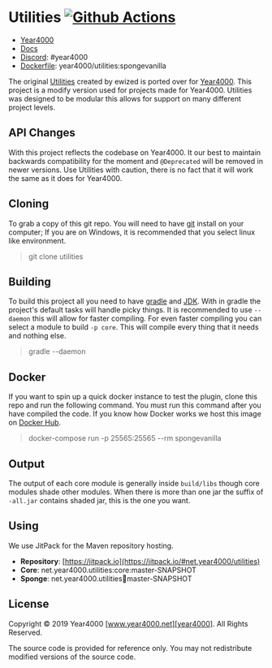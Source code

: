 # Utilities [![Github Actions](https://github.com/ewized/y4k-utilities/workflows/Build/badge.svg)](https://github.com/ewized/y4k-utilities)

- [Year4000][year4000]
- [Docs](https://ewized.github.io/y4k-utilities/)
- [Discord](https://discord.gg/ySj69qR): #year4000
- [Dockerfile](https://github.com/Year4000/Utilities/blob/master/Dockerfile): year4000/utilities:spongevanilla

The original [Utilities] created by ewized is ported over for [Year4000].
This project is a modify version used for projects made for Year4000.
Utilities was designed to be modular this allows for support on many different project levels.

## API Changes

With this project reflects the codebase on Year4000.
It our best to maintain backwards compatibility for the moment and `@Deprecated` will be removed in newer versions.
Use Utilities with caution, there is no fact that it will work the same as it does for Year4000.

## Cloning

To grab a copy of this git repo.
You will need to have [git] install on your computer;
If you are on Windows, it is recommended that you select linux like environment.

> git clone <URL> utilities

## Building

To build this project all you need to have [gradle] and [JDK].
With in gradle the project's default tasks will handle picky things.
It is recommended to use `--daemon` this will allow for faster compiling.
For even faster compiling you can select a module to build `-p core`.
This will compile every thing that it needs and nothing else.

> gradle --daemon

## Docker

If you want to spin up a quick docker instance to test the plugin, clone this repo and run the following command.
You must run this command after you have compiled the code.
If you know how Docker works we host this image on [Docker Hub](https://hub.docker.com/r/year4000/utilities/).

> docker-compose run -p 25565:25565 --rm spongevanilla

## Output

The output of each core module is generally inside `build/libs` though core modules shade other modules.
When there is more than one jar the suffix of `-all.jar` contains shaded jar, this is the one you want.

## Using

We use JitPack for the Maven repository hosting.

- **Repository**: [https://jitpack.io](https://jitpack.io/#net.year4000/utilities)
- **Core**: net.year4000.utilities:core:master-SNAPSHOT
- **Sponge**: net.year4000.utilities:sponge:master-SNAPSHOT

## License

Copyright &copy; 2019 Year4000 [www.year4000.net][year4000]. All Rights Reserved.

The source code is provided for reference only.
You may not redistribute modified versions of the source code.

[utilities]: https://github.com/ewized/utilities/
[year4000]: https://www.year4000.net/
[gradle]: http://gradle.org/gradle-download/
[jdk]: http://www.oracle.com/technetwork/java/javase/downloads/index.html
[git]: https://git-scm.com/download
